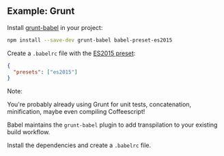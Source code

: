 ##  Example: Grunt

Install [grunt-babel](https://github.com/babel/grunt-babel) in your project:

```bash
npm install --save-dev grunt-babel babel-preset-es2015
```

Create a `.babelrc` file with the [ES2015 preset](http://babeljs.io/docs/plugins/preset-es2015/):

```json
{
  "presets": ["es2015"]
}
```

Note:

You're probably already using Grunt for unit tests, concatenation, minification, maybe even compiling Coffeescript!

Babel maintains the `grunt-babel` plugin to add transpilation to your existing build workflow.

Install the dependencies and create a `.babelrc` file.
